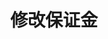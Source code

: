---
title: 修改保证金
position_number: 9
type: post
description: /v1/position/margin
parameters:
    -
        name: symbol
        type: string
        mandatory: false
        default: N/A
        description: 交易对（不传时查询所有交易对的持仓信息）
        ranges:
    -
        name: margin
        type:
        mandatory: false
        default:
        description: 数量
        ranges:
    -
        name: positionSide
        type:
        mandatory: false
        default:
        description: 持仓方向：LONG;SHORT
        ranges:
    -
        name: type
        type:
        mandatory: false
        default:
        description: 调整方向（ADD：增加逐仓保证金；SUB：减少逐仓保证金）
        ranges: ADD;SUB
left_code_blocks:
    -
        code_block: "public void getMarketConfig() {\r\n\tString text = HttpUtil.get(URL + \"/data/api/v1/getMarketConfig\");\r\n\tSystem.out.println(text);\r\n}"
        title: Java
        language: java
right_code_blocks:
    -
        code_block: "{\n\t\"error\": {\n\t\t\"code\": \"\",\n\t\t\"msg\": \"\"\n\t},\n\t\"msgInfo\": \"\",\n\t\"result\": {},\n\t\"returnCode\": 0\n}"
        title: Response
        language: json
---